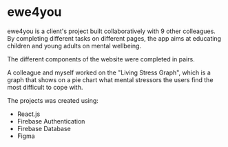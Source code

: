 # ewe4you

ewe4you is a client's project built collaboratively with 9 other colleagues.
By completing different tasks on different pages, the app aims at educating children and young adults on mental wellbeing.

The different components of the website were completed in pairs. 

A colleague and myself worked on the "Living Stress Graph", which is a graph that shows on a pie chart what mental stressors the users find the most difficult to cope with.

The projects was created using:
- React.js
- Firebase Authentication
- Firebase Database
- Figma 
